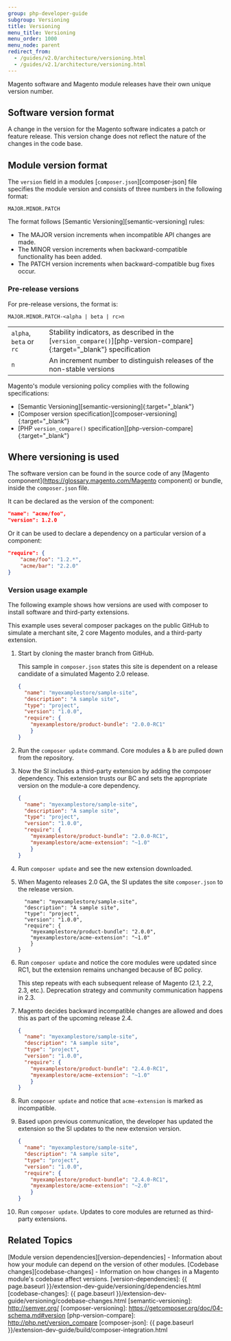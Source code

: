 ```yaml
---
group: php-developer-guide
subgroup: Versioning
title: Versioning
menu_title: Versioning
menu_order: 1000
menu_node: parent
redirect_from: 
  - /guides/v2.0/architecture/versioning.html
  - /guides/v2.1/architecture/versioning.html
---
```


Magento software and Magento module releases have their own unique version number.

## Software version format

A change in the version for the Magento software indicates a patch or feature release.
This version change does not reflect the nature of the changes in the code base.

## Module version format

The `version` field in a modules [`composer.json`][composer-json] file specifies the module version and consists of three numbers in the following format:

`MAJOR.MINOR.PATCH`

The format follows [Semantic Versioning][semantic-versioning] rules:

* The MAJOR version increments when incompatible API changes are made.
* The MINOR version increments when backward-compatible functionality has been added.
* The PATCH version increments when backward-compatible bug fixes occur.

### Pre-release versions

For pre-release versions, the format is:

`MAJOR.MINOR.PATCH-<alpha | beta | rc>n`

|||
|--|--|
| `alpha`, `beta` or `rc` | Stability indicators, as described in the [`version_compare()`][php-version-compare]{:target="_blank"} specification|
| `n` | An increment number to distinguish releases of the non-stable versions |

Magento's module versioning policy complies with the following specifications:

* [Semantic Versioning][semantic-versioning]{:target="_blank"}
* [Composer version specification][composer-versioning]{:target="_blank"}
* [PHP `version_compare()` specification][php-version-compare]{:target="_blank"}

## Where versioning is used

The software version can be found in the source code of any [Magento component](https://glossary.magento.com/Magento component) or bundle, inside the `composer.json` file.

It can be declared as the version of the component:

```json
"name": "acme/foo",
"version": 1.2.0
```

Or it can be used to declare a dependency on a particular version of a component:

```json
"require": {
    "acme/foo": "1.2.*",
    "acme/bar": "2.2.0"
}
```

### Version usage example

The following example shows how versions are used with composer to install software and third-party extensions.

This example uses several composer packages on the public GitHub to simulate a merchant site, 2 core Magento modules, and a third-party extension.

1. Start by cloning the master branch from GitHub.

   This sample in `composer.json` states this site is dependent on a release candidate of a simulated Magento 2.0 release.

    ```json
    {
      "name": "myexamplestore/sample-site",
      "description": "A sample site",
      "type": "project",
      "version": "1.0.0",
      "require": {
        "myexamplestore/product-bundle": "2.0.0-RC1"
        }
    }
    ```

1. Run the <code>composer update</code> command. Core modules a & b are pulled down from the repository.

1. Now the SI includes a third-party extension by adding the composer dependency. This extension trusts our BC and sets the appropriate version on the module-a core dependency.

    ```json
    {
      "name": "myexamplestore/sample-site",
      "description": "A sample site",
      "type": "project",
      "version": "1.0.0",
      "require": {
        "myexamplestore/product-bundle": "2.0.0-RC1",
        "myexamplestore/acme-extension": "~1.0"
        }
    }
    ```

1. Run `composer update` and see the new extension downloaded.

1. When Magento releases 2.0 GA, the SI updates the site `composer.json` to the release version.

    ```json{
      "name": "myexamplestore/sample-site",
      "description": "A sample site",
      "type": "project",
      "version": "1.0.0",
      "require": {
        "myexamplestore/product-bundle": "2.0.0",
        "myexamplestore/acme-extension": "~1.0"
        }
    }
    ```

1. Run `composer update` and notice the core modules were updated since RC1, but the extension remains unchanged because of BC policy.

    This step repeats with each subsequent release of Magento (2.1, 2.2, 2.3, etc.). Deprecation strategy and community communication happens in 2.3.

1. Magento decides backward incompatible changes are allowed and does this as part of the upcoming release 2.4.

    ```json
    {
      "name": "myexamplestore/sample-site",
      "description": "A sample site",
      "type": "project",
      "version": "1.0.0",
      "require": {
        "myexamplestore/product-bundle": "2.4.0-RC1",
        "myexamplestore/acme-extension": "~1.0"
        }
    }
    ```

1. Run `composer update` and notice that `acme-extension` is marked as incompatible.

1. Based upon previous communication, the developer has updated the extension so the SI updates to the new extension version.

    ```json
    {
      "name": "myexamplestore/sample-site",
      "description": "A sample site",
      "type": "project",
      "version": "1.0.0",
      "require": {
        "myexamplestore/product-bundle": "2.4.0-RC1",
        "myexamplestore/acme-extension": "~2.0"
        }
    }
    ```

1. Run `composer update`. Updates to core modules are returned as third-party extensions.

## Related Topics

[Module version dependencies][version-dependencies] - Information about how your module can depend on the version of other modules.
[Codebase changes][codebase-changes] - Information on how changes in a Magento module's codebase affect versions.
[version-dependencies]: {{ page.baseurl }}/extension-dev-guide/versioning/dependencies.html
[codebase-changes]: {{ page.baseurl }}/extension-dev-guide/versioning/codebase-changes.html
[semantic-versioning]: http://semver.org/
[composer-versioning]: https://getcomposer.org/doc/04-schema.md#version
[php-version-compare]: http://php.net/version_compare
[composer-json]: {{ page.baseurl }}/extension-dev-guide/build/composer-integration.html

